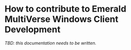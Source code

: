 # How to contribute to Emerald MultiVerse Windows Client Development

_TBD: this documentation needs to be written._
